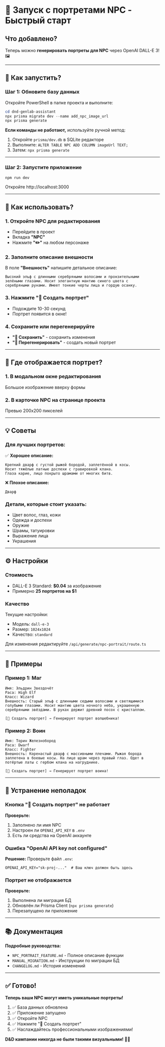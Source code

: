 # 🎨 Запуск с портретами NPC - Быстрый старт

## Что добавлено?

Теперь можно **генерировать портреты для NPC** через OpenAI DALL-E 3! 🖼️

---

## 🚀 Как запустить?

### Шаг 1: Обновите базу данных

Откройте PowerShell в папке проекта и выполните:

```powershell
cd dnd-genlab-assistant
npx prisma migrate dev --name add_npc_image_url
npx prisma generate
```

**Если команды не работают,** используйте ручной метод:

1. Откройте `prisma/dev.db` в SQLite редакторе
2. Выполните: `ALTER TABLE NPC ADD COLUMN imageUrl TEXT;`
3. Затем: `npx prisma generate`

---

### Шаг 2: Запустите приложение

```powershell
npm run dev
```

Откройте http://localhost:3000

---

## 🎯 Как использовать?

### 1. Откройте NPC для редактирования

- Перейдите в проект
- Вкладка **"NPC"**
- Нажмите **"✏️"** на любом персонаже

### 2. Заполните описание внешности

В поле **"Внешность"** напишите детальное описание:

```
Высокий эльф с длинными серебряными волосами и пронзительными 
зелёными глазами. Носит элегантную мантию синего цвета с 
серебряными рунами. Имеет тонкие черты лица и гордую осанку.
```

### 3. Нажмите "🎨 Создать портрет"

- Подождите 10-30 секунд
- Портрет появится в окне!

### 4. Сохраните или перегенерируйте

- **"💾 Сохранить"** - сохранить изменения
- **"🔄 Перегенерировать"** - создать новый портрет

---

## 📸 Где отображается портрет?

### 1. В модальном окне редактирования
Большое изображение вверху формы

### 2. В карточке NPC на странице проекта
Превью 200x200 пикселей

---

## 💡 Советы

### Для лучших портретов:

✅ **Хорошее описание:**
```
Крепкий дварф с густой рыжей бородой, заплетённой в косы. 
Носит тяжёлые латные доспехи с гравировкой клана. 
Глаза карие, лицо покрыто шрамами от многих битв.
```

❌ **Плохое описание:**
```
Дварф
```

### Детали, которые стоит указать:
- Цвет волос, глаз, кожи
- Одежда и доспехи
- Оружие
- Шрамы, татуировки
- Выражение лица
- Украшения

---

## ⚙️ Настройки

### Стоимость
- DALL-E 3 Standard: **$0.04** за изображение
- Примерно **25 портретов на $1**

### Качество
Текущие настройки:
- Модель: `dall-e-3`
- Размер: `1024x1024`
- Качество: `standard`

Для изменения редактируйте `/api/generate/npc-portrait/route.ts`

---

## 🎨 Примеры

### Пример 1: Маг
```
Имя: Эльдрин Звездочёт
Раса: High Elf
Класс: Wizard
Внешность: Старый эльф с длинными седыми волосами и светящимися 
голубыми глазами. Носит мантию цвета ночного неба, украшенную 
серебряными звёздами. В руках держит древний посох с кристаллом.

[🎨 Создать портрет] → Генерирует портрет волшебника!
```

### Пример 2: Воин
```
Имя: Торин Железнобород
Раса: Dwarf
Класс: Fighter
Внешность: Коренастый дварф с массивными плечами. Рыжая борода 
заплетена в боевые косы. На лице шрам через правый глаз. Одет в 
потёртые латы с гербом клана на нагруднике.

[🎨 Создать портрет] → Генерирует портрет воина!
```

---

## 🔧 Устранение неполадок

### Кнопка "🎨 Создать портрет" не работает

**Проверьте:**
1. Заполнено ли имя NPC
2. Настроен ли `OPENAI_API_KEY` в `.env`
3. Есть ли средства на OpenAI аккаунте

### Ошибка "OpenAI API key not configured"

**Решение:**
Проверьте файл `.env`:
```env
OPENAI_API_KEY="sk-proj-..."  # Ваш ключ должен быть здесь
```

### Портрет не отображается

**Проверьте:**
1. Выполнена ли миграция БД
2. Обновлён ли Prisma Client (`npx prisma generate`)
3. Перезапущено ли приложение

---

## 📚 Документация

**Подробные руководства:**
- `NPC_PORTRAIT_FEATURE.md` - Полное описание функции
- `MANUAL_MIGRATION.md` - Инструкции по миграции БД
- `CHANGELOG.md` - История изменений

---

## ✅ Готово!

**Теперь ваши NPC могут иметь уникальные портреты!**

1. ✅ База данных обновлена
2. ✅ Приложение запущено
3. ✅ Откройте NPC
4. ✅ Нажмите "🎨 Создать портрет"
5. ✅ Наслаждайтесь профессиональными изображениями!

**D&D кампании никогда не были такими визуальными!** 🎨✨


